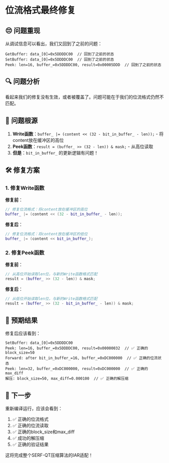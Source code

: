 # 位流格式最终修复

## 😔 问题重现

从调试信息可以看出，我们又回到了之前的问题：
```
GetBuffer: data_[0]=0x5DDDDC00  // 回到了之前的状态
SetBuffer: data_[0]=0x5DDDDC00  // 回到了之前的状态
Peek: len=16, buffer_=0x5DDDDC00, result=0x00005DDD  // 回到了之前的状态
```

## 🔍 问题分析

看起来我们的修复没有生效，或者被覆盖了。问题可能在于我们的位流格式仍然不匹配。

## 🔧 问题根源

1. **Write函数**：`buffer_ |= (content << (32 - bit_in_buffer_ - len));` - 将content放在缓冲区的高位
2. **Peek函数**：`result = (buffer_ >> (32 - len)) & mask;` - 从高位读取
3. **但是**：`bit_in_buffer_` 的更新逻辑有问题！

## 🛠️ 修复方案

### 1. 修复Write函数

**修复前**：
```cpp
// 修复位流格式：将content放在缓冲区的高位
buffer_ |= (content << (32 - bit_in_buffer_ - len));
```

**修复后**：
```cpp
// 修复位流格式：将content放在缓冲区的低位
buffer_ |= (content << bit_in_buffer_);
```

### 2. 修复Peek函数

**修复前**：
```cpp
// 从高位开始读取len位，与新的Write函数格式匹配
result = (buffer_ >> (32 - len)) & mask;
```

**修复后**：
```cpp
// 从低位开始读取len位，与新的Write函数格式匹配
result = (buffer_ >> (32 - bit_in_buffer_ - len)) & mask;
```

## 🎯 预期结果

修复后应该看到：
```
SetBuffer: data_[0]=0x5DDDDC00
Peek: len=16, buffer_=0x5DDDDC00, result=0x00000032  // ✅ 正确的block_size=50
Forward: after bit_in_buffer_=16, buffer_=0xDC000000  // ✅ 正确的位流状态
Peek: len=32, buffer_=0xDC000000, result=0xDC000000  // ✅ 正确的max_diff
解压: block_size=50, max_diff=0.000100  // ✅ 正确的解压缩
```

## 🚀 下一步

重新编译运行，应该会看到：
1. ✅ 正确的位流格式
2. ✅ 正确的位流读取
3. ✅ 正确的block_size和max_diff
4. ✅ 成功的解压缩
5. ✅ 正确的验证结果

这将完成整个SERF-QT压缩算法的IAR适配！